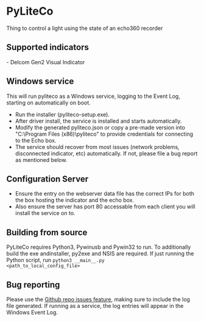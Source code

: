 <h1> PyLiteCo </h1>

Thing to control a light using the state of an echo360 recorder

<h2> Supported indicators </h2>
 - Delcom Gen2 Visual Indicator


<h2> Windows service</h2>

This will run pyliteco as a Windows service, logging to the Event Log, starting on automatically on boot.

 - Run the installer (pyliteco-setup.exe).
 - After driver install, the service is installed and starts automatically.
 - Modify the generated pyliteco.json or copy a pre-made version into "C:\Program Files (x86)\pyliteco\" to provide credentials for connecting to the Echo box.
 - The service should recover from most issues (network problems, disconnected indicator, etc) automatically. If not, please file a bug report as mentioned below.


<h2> Configuration Server </h2>

 - Ensure the entry on the webserver data file has the correct IPs for both the box hosting the indicator and the echo box.
 - Also ensure the server has port 80 accessable from each client you will install the service on to.
 
 
<h2> Building from source </h2>
 
PyLiteCo requires Python3, Pywinusb and Pywin32 to run. To additionally build the exe andinstaller, py2exe and NSIS are required. 
If just running the Python script, run <code>python3 \_\_main\_\_.py <path_to_local_config_file></code>
 
<h2> Bug reporting </h2>
Please use the <a href="https://github.com/rrah/PyLiteCo/issues">Github repo issues feature</a>, making sure to include the log file generated. If running as a service, the log entries will appear in the Windows Event Log.
